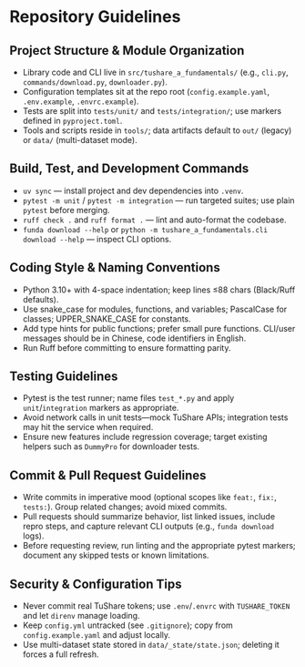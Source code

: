 # Repository Guidelines

## Project Structure & Module Organization
- Library code and CLI live in `src/tushare_a_fundamentals/` (e.g., `cli.py`, `commands/download.py`, `downloader.py`).
- Configuration templates sit at the repo root (`config.example.yaml`, `.env.example`, `.envrc.example`).
- Tests are split into `tests/unit/` and `tests/integration/`; use markers defined in `pyproject.toml`.
- Tools and scripts reside in `tools/`; data artifacts default to `out/` (legacy) or `data/` (multi-dataset mode).

## Build, Test, and Development Commands
- `uv sync` — install project and dev dependencies into `.venv`.
- `pytest -m unit` / `pytest -m integration` — run targeted suites; use plain `pytest` before merging.
- `ruff check .` and `ruff format .` — lint and auto-format the codebase.
- `funda download --help` or `python -m tushare_a_fundamentals.cli download --help` — inspect CLI options.

## Coding Style & Naming Conventions
- Python 3.10+ with 4-space indentation; keep lines ≤88 chars (Black/Ruff defaults).
- Use snake_case for modules, functions, and variables; PascalCase for classes; UPPER_SNAKE_CASE for constants.
- Add type hints for public functions; prefer small pure functions. CLI/user messages should be in Chinese, code identifiers in English.
- Run Ruff before committing to ensure formatting parity.

## Testing Guidelines
- Pytest is the test runner; name files `test_*.py` and apply `unit`/`integration` markers as appropriate.
- Avoid network calls in unit tests—mock TuShare APIs; integration tests may hit the service when required.
- Ensure new features include regression coverage; target existing helpers such as `DummyPro` for downloader tests.

## Commit & Pull Request Guidelines
- Write commits in imperative mood (optional scopes like `feat:`, `fix:`, `tests:`). Group related changes; avoid mixed commits.
- Pull requests should summarize behavior, list linked issues, include repro steps, and capture relevant CLI outputs (e.g., `funda download` logs).
- Before requesting review, run linting and the appropriate pytest markers; document any skipped tests or known limitations.

## Security & Configuration Tips
- Never commit real TuShare tokens; use `.env`/`.envrc` with `TUSHARE_TOKEN` and let `direnv` manage loading.
- Keep `config.yml` untracked (see `.gitignore`); copy from `config.example.yaml` and adjust locally.
- Use multi-dataset state stored in `data/_state/state.json`; deleting it forces a full refresh.
